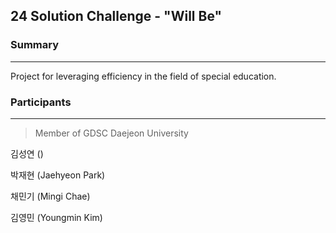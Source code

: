 ## 24 Solution Challenge - "Will Be"

### Summary
---
Project for leveraging efficiency in the field of special education.

### Participants
---
> Member of GDSC Daejeon University

김성연 ()

박재현 (Jaehyeon Park)

채민기 (Mingi Chae)

김영민 (Youngmin Kim)
